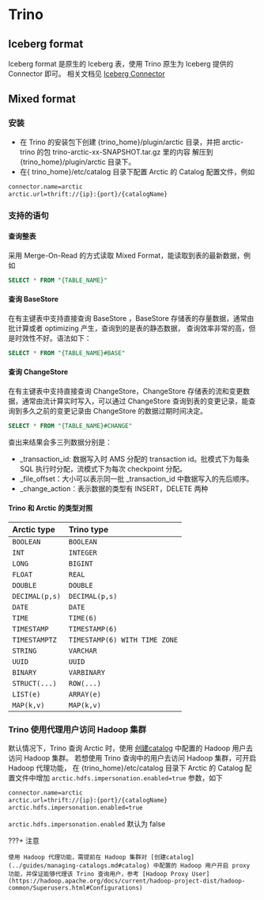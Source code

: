 # Trino

## Iceberg format
Iceberg format 是原生的 Iceberg 表，使用 Trino 原生为 Iceberg 提供的 Connector 即可。 相关文档见 [Iceberg Connector](https://trino.io/docs/current/connector/iceberg.html#)

## Mixed format
### 安装

- 在 Trino 的安装包下创建 {trino_home}/plugin/arctic 目录，并把 arctic-trino 的包 trino-arctic-xx-SNAPSHOT.tar.gz 里的内容
  解压到 {trino_home}/plugin/arctic 目录下。
- 在{ trino_home}/etc/catalog 目录下配置 Arctic 的 Catalog 配置文件，例如

```tex
connector.name=arctic
arctic.url=thrift://{ip}:{port}/{catalogName}
```

### 支持的语句

#### 查询整表

采用 Merge-On-Read 的方式读取 Mixed Format，能读取到表的最新数据，例如

```sql
SELECT * FROM "{TABLE_NAME}"
```



#### 查询 BaseStore

在有主键表中支持直接查询 BaseStore ，BaseStore 存储表的存量数据，通常由批计算或者 optimizing 产生，查询到的是表的静态数据，
查询效率非常的高，但是时效性不好。语法如下：

```sql
SELECT * FROM "{TABLE_NAME}#BASE"
```



#### 查询 ChangeStore

在有主键表中支持直接查询 ChangeStore，ChangeStore 存储表的流和变更数据，通常由流计算实时写入，可以通过 ChangeStore 查询到表的变更记录，能查询到多久之前的变更记录由 ChangeStore 的数据过期时间决定。

```sql
SELECT * FROM "{TABLE_NAME}#CHANGE"
```

查出来结果会多三列数据分别是：

- _transaction_id: 数据写入时 AMS 分配的 transaction id。批模式下为每条 SQL 执行时分配，流模式下为每次 checkpoint 分配。
- _file_offset：大小可以表示同一批 _transaction_id 中数据写入的先后顺序。
- _change_action：表示数据的类型有 INSERT，DELETE 两种

#### Trino 和 Arctic 的类型对照

| Arctic type   | Trino type                    |
| :------------- | :---------------------------- |
| `BOOLEAN`      | `BOOLEAN`                     |
| `INT`          | `INTEGER`                     |
| `LONG`         | `BIGINT`                      |
| `FLOAT`        | `REAL`                        |
| `DOUBLE`       | `DOUBLE`                      |
| `DECIMAL(p,s)` | `DECIMAL(p,s)`                |
| `DATE`         | `DATE`                        |
| `TIME`         | `TIME(6)`                     |
| `TIMESTAMP`    | `TIMESTAMP(6)`                |
| `TIMESTAMPTZ`  | `TIMESTAMP(6) WITH TIME ZONE` |
| `STRING`       | `VARCHAR`                     |
| `UUID`         | `UUID`                        |
| `BINARY`       | `VARBINARY`                   |
| `STRUCT(...)`  | `ROW(...)`                    |
| `LIST(e)`      | `ARRAY(e)`                    |
| `MAP(k,v)`     | `MAP(k,v)`                    |

### Trino 使用代理用户访问 Hadoop 集群
默认情况下，Trino 查询 Arctic 时，使用 [创建catalog](../guides/managing-catalogs.md#catalog) 中配置的 Hadoop 用户去访问 Hadoop 集群。
若想使用 Trino 查询中的用户去访问 Hadoop 集群，可开启 Hadoop 代理功能， 在 {trino_home}/etc/catalog 目录下 Arctic 的 Catalog 配置文件中增加 `arctic.hdfs.impersonation.enabled=true` 参数，如下

```tex
connector.name=arctic
arctic.url=thrift://{ip}:{port}/{catalogName}
arctic.hdfs.impersonation.enabled=true
```
`arctic.hdfs.impersonation.enabled` 默认为 false

???+ 注意

    使用 Hadoop 代理功能，需提前在 Hadoop 集群对 [创建catalog](../guides/managing-catalogs.md#catalog) 中配置的 Hadoop 用户开启 proxy 功能，并保证能够代理该 Trino 查询用户，参考 [Hadoop Proxy User](https://hadoop.apache.org/docs/current/hadoop-project-dist/hadoop-common/Superusers.html#Configurations)